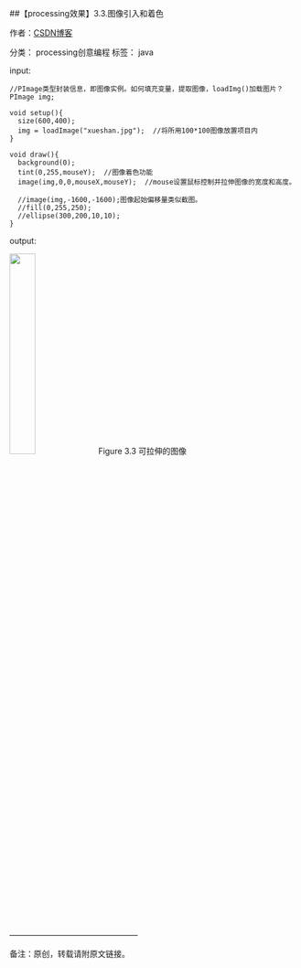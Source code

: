 ##【processing效果】3.3.图像引入和着色

作者：[CSDN博客](https://blog.csdn.net/liaowang010)

分类： processing创意编程  标签： java

input:

```
//PImage类型封装信息，即图像实例。如何填充变量，提取图像，loadImg()加载图片？
PImage img;
 
void setup(){
  size(600,400);
  img = loadImage("xueshan.jpg");  //将所用100*100图像放置项目内
}
 
void draw(){
  background(0);
  tint(0,255,mouseY);  //图像着色功能
  image(img,0,0,mouseX,mouseY);  //mouse设置鼠标控制并拉伸图像的宽度和高度。
  
  //image(img,-1600,-1600);图像起始偏移量类似截图。
  //fill(0,255,250);
  //ellipse(300,200,10,10);
}
```

output:

<left>
<img src="https://img-blog.csdnimg.cn/4a0cab099c63490a99f0ce53a9792ae4.png" width="30%" height="30%" />
Figure 3.3 可拉伸的图像
</left>

————————————————

备注：原创，转载请附原文链接。